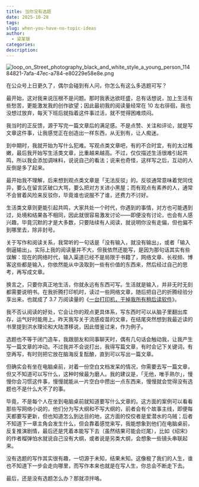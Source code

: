 ```yaml
---
title: 当你没有选题
date: 2025-10-28
tags:
slug: when-you-have-no-topic-ideas
author:
  - 梁某银
categories:
description:
---
```

![loop_on_Street_photography_black_and_white_style_a_young_person_11484821-7afa-47ec-a784-e80229e58e8e.png](https://img.liangmouyin.com/2025/10/9d0aafd3cfc4c154bfc52df80149607a.png)

在公众号上日更久了，偶尔会碰到有人问，你怎么有这么多选题可写？

最开始，这对我来说压根不是问题。那时我表达欲旺盛，总有话想说，加上生活有些愁苦，更能激发我的创作欲望；因此最初我的阅读量经常在 10 左右徘徊，我也没想过放弃，每天下班后就指着这件事过活，就不觉得困难烦闷。

我当时的正反馈，源于写完一篇文章后的满足感。不是点赞、关注和评论，就是写文章这件事，让我感觉正在创造出一样东西，从无到有，让人痴迷。

到中期时，我就开始为写什么犯难。写观点类文章吧，有的不合时宜，有的太过稚嫩，最后我开始写生活类文章，比重越来越高。不过，仅仅描述生活很难引起共鸣，所以我会添加调味料，说说自己的看法；说来也奇怪，这样写之后，互动的人反倒是多了起来。

最开始我不理解，后来想到观点类文章是「无法反驳」的。反驳通常意味着党同伐异，要么在留言区破口大骂，要么把对方关进小黑屋；而有观点有素养的人，通常不会冒着风险来反驳你，毕竟谁也说服不了谁，还费力不讨好。

生活类文章则更能引起共鸣，大家共处一个时代，你遇到的事情，对方也可能遇到过，处境和结果各不相同，因此就很容易激发讨论——即便没有讨论，也会有人感兴趣，毕竟沉默的才是大多数，只要陆续有人阅读，就说明你没有走偏，但也偏不到哪里去，除非封号。

关于写作和阅读关系，我常听的一句话是「没有输入，就没有输出」，或者「输入倒逼输出」。实际上我的阅读量并不大，但我依然还能写，是因为那句话其实有些误解：现在的网络时代，输入渠道已经不是局限于书籍了，网络文章、长视频、博客这些都是输入，你依然能从中汲取到一些有价值的东西来，然后经过自己的思考，再写成文章。

换言之，只要你真正地生活，你就永远有东西可写。生活就是输入，并非无时无刻都需要说明书。在我折腾打印机时，读过一些网络文章，随后把自己的折腾经验分享出来，也就成了 3.7 万阅读量的《[一台打印机，干掉我所有稍后读软件](https://mp.weixin.qq.com/s/u8bhEqGsWj9VIT3zbrMTjw)》。

我不否认阅读的好处，它会让你的观点更具体系，写东西时可以从脑子里翻出库存，运气好时能用上。昨天我写关于流感疫苗的文章，在结尾突然想到我最近读的书里提到洪水理论和大陆漂移说，因此借鉴过来，作为例子。

选题也不等于闭门造车，我跟朋友和同事聊天时，偶有几句话会触动我，让我产生写一篇文章的冲动。不过我并不会说打出，我得写篇文章，有时会记下关键词，有空再写，有时则把它放在脑海反复酝酿，直到可以写出一篇文章。

但确实会有坐在电脑桌前，对着一份空白文档发呆的情况，你需要去写一篇文章，但又不知道可以写什么，这种时候最为磨人。我的建议是，「无他，唯手熟尔」，慢慢你会习惯这件事，慢慢就能从一片空白中攒出一点东西来，慢慢就会觉得没有选题也不是什么大不了的事。

毕竟，不是每个人在坐到电脑桌前就知道要写什么文章的。这方面的案例可以看看那些写网络小说的，他们分为写大纲和不写大纲的，前者会有个故事主线，即便每天都要写更新，但也知道怎么到达目的地，这方面的佼佼者是爱潜水的乌贼；后者不知道下一章主角会发生什么，但会靠着感觉来写，我能想象到他们在电脑桌前，反复推演剧情，最后还是凭着本能写下去（虽然结果可能会烂尾），比如《绍宋》的作者榴弹怕水就说自己没有大纲，或者说是另类大纲，会想象一些镜头串联起来。

没有选题的写作其实很有趣，一切源于未知，结果未知。这像极了我们的人生，谁也不知道下一步会走向哪里，而写作本来也就是在写人生，你总会不断走下去。

最后，还是没有选题怎么办？那就凉拌咯。
